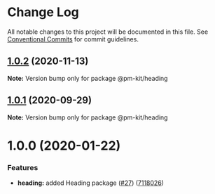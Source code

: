 # Change Log

All notable changes to this project will be documented in this file.
See [Conventional Commits](https://conventionalcommits.org) for commit guidelines.

## [1.0.2](https://github.com/telus/pm-kit/compare/@pm-kit/heading@1.0.1...@pm-kit/heading@1.0.2) (2020-11-13)

**Note:** Version bump only for package @pm-kit/heading





## [1.0.1](https://github.com/telus/pm-kit/compare/@pm-kit/heading@1.0.0...@pm-kit/heading@1.0.1) (2020-09-29)

**Note:** Version bump only for package @pm-kit/heading





# 1.0.0 (2020-01-22)

### Features

- **heading:** added Heading package ([#27](https://github.com/telus/pm-kit/issues/27)) ([7118026](https://github.com/telus/pm-kit/commit/711802630eed84107514ab40224483d776de8989))

